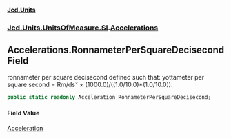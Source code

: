 #### [Jcd.Units](index.md 'index')
### [Jcd.Units.UnitsOfMeasure.SI](Jcd.Units.UnitsOfMeasure.SI.md 'Jcd.Units.UnitsOfMeasure.SI').[Accelerations](Accelerations.md 'Jcd.Units.UnitsOfMeasure.SI.Accelerations')

## Accelerations.RonnameterPerSquareDecisecond Field

ronnameter per square decisecond defined such that: yottameter per square second = Rm/ds² ×
(1000.0)/((1.0/10.0)*(1.0/10.0)).

```csharp
public static readonly Acceleration RonnameterPerSquareDecisecond;
```

#### Field Value
[Acceleration](Acceleration.md 'Jcd.Units.UnitTypes.Acceleration')